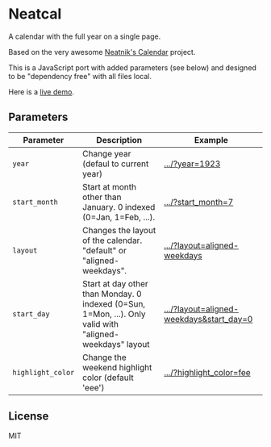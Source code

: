 Neatcal
===

A calendar with the full year on a single page.

Based on the very awesome [Neatnik's Calendar](https://github.com/neatnik/calendar) project.

This is a JavaScript port with added parameters (see below) and designed to be "dependency free" with all files local.

Here is a [live demo](https://abetusk.github.io/neatcal).

Parameters
---

| Parameter | Description | Example |
|---|---|---|
| `year` | Change year (defaul to current year) | [.../?year=1923](https://abetusk.github.io/neatcal?year=1923) |
| `start_month` | Start at month other than January. 0 indexed (0=Jan, 1=Feb, ...).  | [.../?start_month=7](https://abetusk.github.io/neatcal?start_month=7) |
| `layout` | Changes the layout of the calendar. "default" or "aligned-weekdays".  | [.../?layout=aligned-weekdays](https://abetusk.github.io/neatcal?layout=aligned-weekdays) |
| `start_day` | Start at day other than Monday. 0 indexed (0=Sun, 1=Mon, ...). Only valid with "aligned-weekdays" layout  | [.../?layout=aligned-weekdays&start_day=0](https://abetusk.github.io/neatcal?layout=aligned-weekdays&start_day=0) |
| `highlight_color` | Change the weekend highlight color (default 'eee') | [.../?highlight_color=fee](https://abetusk.github.io/neatcal?highlight_color=fee) |


License
---

MIT
